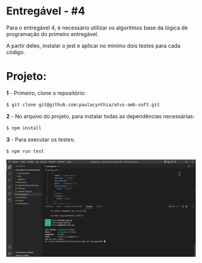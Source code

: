 <h1> Entregável - #4</h1> 
    <p>Para o entregável 4, é necessário utilizar os algoritmos base da lógica de programação do primeiro entregável.</p>  
    <p>A partir deles, instalar o jest e aplicar no mínimo dois testes para cada código.</p>

<h1>Projeto:</h1>

**1** - Primeiro, clone o repositório:
```bash
$ git clone git@github.com:paulacynthia/atvs-amb-soft.git
```

**2** - No arquivo do projeto, para instalar todas as dependências necessárias:
``` bash
$ npm install 
```

**3** - Para executar os testes:
``` bash
$ npm run test 
```
<p><img src="./assets/pass_tests.PNG"></p><br/>
